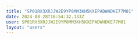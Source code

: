 ```yaml
---
title: "SP01RX3XRJJW2E9YP8MM3KH5KXEPADWHDKE77M01"
date: 2024-08-28T16:54:32.133Z
user: SP01RX3XRJJW2E9YP8MM3KH5KXEPADWHDKE77M01
layout: "users"
---
```

    